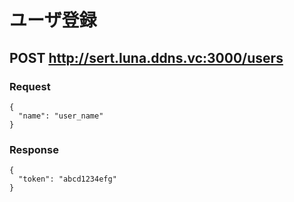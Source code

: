 # ユーザ登録

## POST http://sert.luna.ddns.vc:3000/users

### Request

```
{
  "name": "user_name"
}
```

### Response

```
{
  "token": "abcd1234efg"
}
```
